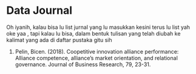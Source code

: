# Data Journal

Oh iyanih, kalau bisa lu list jurnal yang lu masukkan kesini terus lu list yah oke yaa , tapi kalau lu bisa, dalam bentuk tulisan yang telah diubah ke kalimat yang ada di daftar pustaka gitu sih

1. Pelin, Bicen. (2018). Coopetitive innovation alliance performance: Alliance competence, alliance’s market orientation, and relational governance. Journal of Business Research, 79, 23-31.
